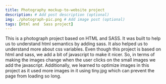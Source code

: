 ```yaml
---
title: Photography mockup-to-website project
description: # Add post description (optional)
img: ./photograph-pic.png # Add image post (optional)
tags: [Html and  Sass project]
---
```


This is a photograph project based on HTML and SASS. It was built to help us to understand html semantics by adding sass. It also helped us to understand more about css variables. Even though this project is based on html and sass, we add a bit of javascript to make it nicer. So, in terms of making the images change when the user clicks on the small images we add the javascript. Additionally, we learned to optimize images in this project as it used more images in it using tiny.jpg which can prevent the page from loading so long.
